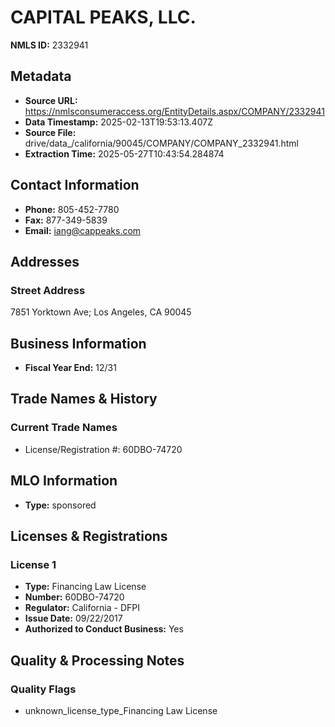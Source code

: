 # CAPITAL PEAKS, LLC.

**NMLS ID:** 2332941

## Metadata
- **Source URL:** https://nmlsconsumeraccess.org/EntityDetails.aspx/COMPANY/2332941
- **Data Timestamp:** 2025-02-13T19:53:13.407Z
- **Source File:** drive/data_/california/90045/COMPANY/COMPANY_2332941.html
- **Extraction Time:** 2025-05-27T10:43:54.284874

## Contact Information
- **Phone:** 805-452-7780
- **Fax:** 877-349-5839
- **Email:** iang@cappeaks.com

## Addresses
### Street Address
7851 Yorktown Ave; Los Angeles, CA 90045

## Business Information
- **Fiscal Year End:** 12/31

## Trade Names & History
### Current Trade Names
- License/Registration #: 60DBO-74720

## MLO Information
- **Type:** sponsored

## Licenses & Registrations

### License 1
- **Type:** Financing Law License
- **Number:** 60DBO-74720
- **Regulator:** California - DFPI
- **Issue Date:** 09/22/2017
- **Authorized to Conduct Business:** Yes

## Quality & Processing Notes
### Quality Flags
- unknown_license_type_Financing Law License
